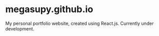# megasupy.github.io
My personal portfolio website, created using React.js. Currently under development.
